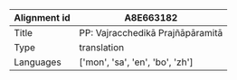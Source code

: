|Alignment id | A8E663182
| --- | --- 
|Title | PP: Vajracchedikā Prajñāpāramitā 
|Type | translation
|Languages | ['mon', 'sa', 'en', 'bo', 'zh']